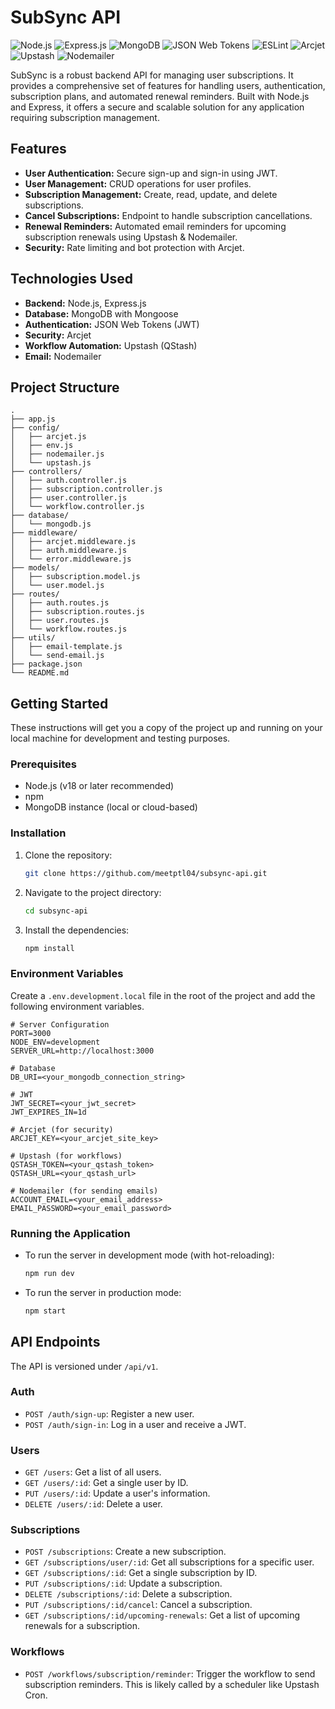 # SubSync API

![Node.js](https://img.shields.io/badge/Node.js-339933?style=for-the-badge&logo=nodedotjs&logoColor=white) ![Express.js](https://img.shields.io/badge/Express.js-000000?style=for-the-badge&logo=express&logoColor=white) ![MongoDB](https://img.shields.io/badge/MongoDB-47A248?style=for-the-badge&logo=mongodb&logoColor=white) ![JSON Web Tokens](https://img.shields.io/badge/JSON%20Web%20Tokens-000000?style=for-the-badge&logo=jsonwebtokens&logoColor=white) ![ESLint](https://img.shields.io/badge/ESLint-4B32C3?style=for-the-badge&logo=eslint&logoColor=white) ![Arcjet](https://img.shields.io/badge/Arcjet-1041FF?style=for-the-badge) ![Upstash](https://img.shields.io/badge/Upstash-000000?style=for-the-badge&logo=upstash&logoColor=white) ![Nodemailer](https://img.shields.io/badge/Nodemailer-228be6?style=for-the-badge)

SubSync is a robust backend API for managing user subscriptions. It provides a comprehensive set of features for handling users, authentication, subscription plans, and automated renewal reminders. Built with Node.js and Express, it offers a secure and scalable solution for any application requiring subscription management.

## Features

- **User Authentication:** Secure sign-up and sign-in using JWT.
- **User Management:** CRUD operations for user profiles.
- **Subscription Management:** Create, read, update, and delete subscriptions.
- **Cancel Subscriptions:** Endpoint to handle subscription cancellations.
- **Renewal Reminders:** Automated email reminders for upcoming subscription renewals using Upstash & Nodemailer.
- **Security:** Rate limiting and bot protection with Arcjet.

## Technologies Used

- **Backend:** Node.js, Express.js
- **Database:** MongoDB with Mongoose
- **Authentication:** JSON Web Tokens (JWT)
- **Security:** Arcjet
- **Workflow Automation:** Upstash (QStash)
- **Email:** Nodemailer

## Project Structure

```
.
├── app.js
├── config/
│   ├── arcjet.js
│   ├── env.js
│   ├── nodemailer.js
│   └── upstash.js
├── controllers/
│   ├── auth.controller.js
│   ├── subscription.controller.js
│   ├── user.controller.js
│   └── workflow.controller.js
├── database/
│   └── mongodb.js
├── middleware/
│   ├── arcjet.middleware.js
│   ├── auth.middleware.js
│   └── error.middleware.js
├── models/
│   ├── subscription.model.js
│   └── user.model.js
├── routes/
│   ├── auth.routes.js
│   ├── subscription.routes.js
│   ├── user.routes.js
│   └── workflow.routes.js
├── utils/
│   ├── email-template.js
│   └── send-email.js
├── package.json
└── README.md
```

## Getting Started

These instructions will get you a copy of the project up and running on your local machine for development and testing purposes.

### Prerequisites

- Node.js (v18 or later recommended)
- npm
- MongoDB instance (local or cloud-based)

### Installation

1.  Clone the repository:
    ```bash
    git clone https://github.com/meetptl04/subsync-api.git
    ```
2.  Navigate to the project directory:
    ```bash
    cd subsync-api
    ```
3.  Install the dependencies:
    ```bash
    npm install
    ```

### Environment Variables

Create a `.env.development.local` file in the root of the project and add the following environment variables.

```
# Server Configuration
PORT=3000
NODE_ENV=development
SERVER_URL=http://localhost:3000

# Database
DB_URI=<your_mongodb_connection_string>

# JWT
JWT_SECRET=<your_jwt_secret>
JWT_EXPIRES_IN=1d

# Arcjet (for security)
ARCJET_KEY=<your_arcjet_site_key>

# Upstash (for workflows)
QSTASH_TOKEN=<your_qstash_token>
QSTASH_URL=<your_qstash_url>

# Nodemailer (for sending emails)
ACCOUNT_EMAIL=<your_email_address>
EMAIL_PASSWORD=<your_email_password>
```

### Running the Application

-   To run the server in development mode (with hot-reloading):
    ```bash
    npm run dev
    ```
-   To run the server in production mode:
    ```bash
    npm start
    ```

## API Endpoints

The API is versioned under `/api/v1`.

### Auth

-   `POST /auth/sign-up`: Register a new user.
-   `POST /auth/sign-in`: Log in a user and receive a JWT.

### Users

-   `GET /users`: Get a list of all users.
-   `GET /users/:id`: Get a single user by ID.
-   `PUT /users/:id`: Update a user's information.
-   `DELETE /users/:id`: Delete a user.

### Subscriptions

-   `POST /subscriptions`: Create a new subscription.
-   `GET /subscriptions/user/:id`: Get all subscriptions for a specific user.
-   `GET /subscriptions/:id`: Get a single subscription by ID.
-   `PUT /subscriptions/:id`: Update a subscription.
-   `DELETE /subscriptions/:id`: Delete a subscription.
-   `PUT /subscriptions/:id/cancel`: Cancel a subscription.
-   `GET /subscriptions/:id/upcoming-renewals`: Get a list of upcoming renewals for a subscription.

### Workflows

-   `POST /workflows/subscription/reminder`: Trigger the workflow to send subscription reminders. This is likely called by a scheduler like Upstash Cron.
